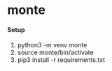 # monte

#### Setup

1.  python3 -m venv monte
2.  source monte/bin/activate
3.  pip3 install -r requirements.txt
